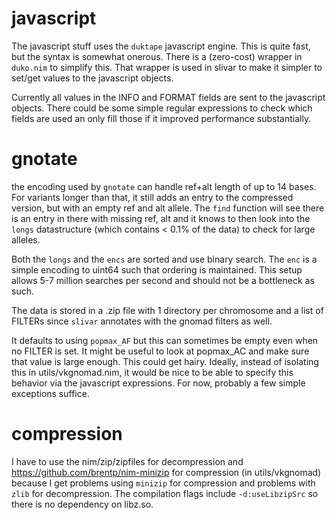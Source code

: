 # javascript

The javascript stuff uses the `duktape` javascript engine. This is quite fast, but the
syntax is somewhat onerous. There is a (zero-cost) wrapper in `duko.nim` to simplify this.
That wrapper is used in slivar to make it simpler to set/get values to the javascript objects.

Currently all values in the INFO and FORMAT fields are sent to the javascript objects. There
could be some simple regular expressions to check which fields are used an only fill those
if it improved performance substantially.

# gnotate

the encoding used by `gnotate` can handle ref+alt length of up to 14 bases. For variants
longer than that, it still adds an entry to the compressed version, but with an empty ref
and alt allele. The `find` function will see there is an entry in there with missing ref, alt
and it knows to then look into the `longs` datastructure (which contains < 0.1% of the data)
to check for large alleles.

Both the `longs` and the `encs` are sorted and use binary search. The `enc` is a simple
encoding to uint64 such that ordering is maintained. This setup allows 5-7 million searches
per second and should not be a bottleneck as such.

The data is stored in a .zip file with 1 directory per chromosome and a list of FILTERs since
`slivar` annotates with the gnomad filters as well.

It defaults to using `popmax_AF` but this can sometimes be empty even when no FILTER is set.
It might be useful to look at popmax_AC and make sure that value is large enough. This could
get hairy. Ideally, instead of isolating this in utils/vkgnomad.nim, it would be nice to be
able to specify this behavior via the javascript expressions. For now, probably a few simple
exceptions suffice.

# compression

I have to use the nim/zip/zipfiles for decompression and https://github.com/brentp/nim-minizip for
compression (in utils/vkgnomad) because I get problems using `minizip` for compression and problems
with `zlib` for decompression. The compilation flags include `-d:useLibzipSrc` so there is no
dependency on libz.so.
